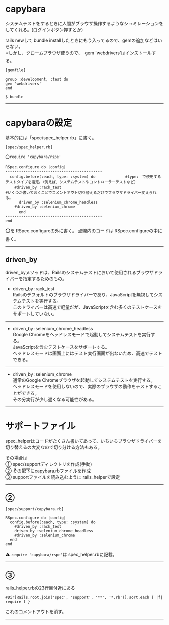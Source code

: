 # capybara
システムテストをするときに人間がブラウザ操作するようなシュミレーションをしてくれる。(ログインボタン押すとか)    

    
rails newして bundle installしたときにもう入ってるので、gemの追加などはいらない。    
⭐️しかし、クロームブラウザ使うので、　gem 'webdrivers'はインストールする。
~~~
[gemfile]

group :development, :test do
gem 'webdrivers'
end

$ bundle
~~~
***

# capybaraの設定
基本的には「spec/spec_helper.rb」に書く。
~~~
[spec/spec_helper.rb]

⭕️require 'capybara/rspe'

RSpec.configure do |config|
-------------------------------------------
  config.before(:each, type: :system) do　　　　　　　　#type:　で使用するテストタイプを指定。（例えば、システムテストやコントローラーテストなど）
    #driven_by :rack_test　　　　　　　　　　　　　　　　　　　　　　　　　　　　　　　　　　　　　　#いくつか書いておくことでコメントアウト切り替えるだけでブラウザドライバー変えられる。
      driven_by :selenium_chrome_headless
    #driven_by :selenium_chrome
　　　 end
-------------------------------------------
end
~~~
⭕️を RSpec.configureの外に書く。
点線内のコードは RSpec.configureの中に書く。
***

## driven_by
driven_byメソッドは、Railsのシステムテストにおいて使用されるブラウザドライバーを指定するためのもの。
    
- driven_by :rack_test    
Railsのデフォルトのブラウザドライバーであり、JavaScriptを無視してシステムテストを実行する。    
このドライバーは高速で軽量だが、JavaScriptを含む多くのテストケースをサポートしていない。    
***

- driven_by :selenium_chrome_headless    
Google Chromeをヘッドレスモードで起動してシステムテストを実行する。    
JavaScriptを含むテストケースをサポートする。    
ヘッドレスモードは画面上にはテスト実行画面が出ないため、高速でテストできる。
***

- driven_by :selenium_chrome    
通常のGoogle Chromeブラウザを起動してシステムテストを実行する。    
ヘッドレスモードを使用しないので、実際のブラウザの動作をテストすることができる。    
その分実行が少し遅くなる可能性がある。
***

# サポートファイル
spec_helperはコードがたくさん書いてあって、いちいちブラウザドライバーを切り替えるの大変なので切り分ける方法もある。    
    
その場合は    
① spec/supportディレクトリを作成(手動)        
② その配下にcapybara.rbファイルを作成        
③ supportファイルを読み込むように rails_helperで設定    
***

## ②
~~~
[spec/support/capybara.rb]

RSpec.configure do |config|
  config.before(:each, type: :system) do
    #driven_by :rack_test
    driven_by :selenium_chrome_headless
    #driven_by :selenium_chrome
  end
end
~~~
⚠️ `require 'capybara/rspe'`は spec_helper.rbに記載。    
***

## ③
rails_helper.rbの23行目付近にある
~~~
#Dir[Rails.root.join('spec', 'support', '**', '*.rb')].sort.each { |f| require f }
~~~
これのコメントアウトを消す。
***


